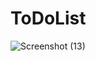 # ToDoList

![Screenshot (13)](https://user-images.githubusercontent.com/59740034/119329913-4e0b8100-bca3-11eb-9419-0e005325f3ec.png)
